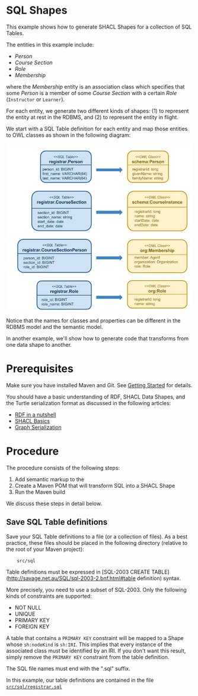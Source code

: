 # SQL Shapes
This example shows how to generate SHACL Shapes for a collection of SQL Tables.

The entities in this example include:

- *Person*
- *Course Section*
- *Role*
- *Membership*

where the *Membership* entity is an association class which specifies that some
*Person* is a member of some *Course Section* with a certain *Role*
(`Instructor` or `Learner`).

For each entity, we generate two different kinds of shapes: (1) to represent the
entity at rest in the RDBMS, and (2) to represent the entity in flight.

We start with a SQL Table definition for each entity and map those entities to
OWL classes as shown in the following diagram:

![SQL Tables to OWL Classes](images/sql-to-rdf-mapping.png)

Notice that the names for classes and properties can be different in the RDBMS
model and the semantic model.

In another example, we'll show how to generate code that transforms from one
data shape to another.

# Prerequisites
Make sure you have installed Maven and Git.  See [Getting Started](../README.md#GetStarted) for details.

You should have a basic understanding of RDF, SHACL Data Shapes, and the Turtle
serialization format as discussed in the following articles:
   * [RDF in a nutshell](http://developers.konig.io/docs/RDF_in_a_nutshell/)
   * [SHACL Basics](http://kcoyle.blogspot.com/2015/10/shacl-shapes-constraint-language.html)
   * [Graph Serialization](http://developers.konig.io/docs/Graph_Serialization/)

# Procedure

The procedure consists of the following steps:

1. Add semantic markup to the 
2. Create a Maven POM that will transform SQL into a SHACL Shape
3. Run the Maven build

We discuss these steps in detail below.

## Save SQL Table definitions

Save your SQL Table definitions to a file (or a collection of files).
As a best practice, these files should be placed in the following directory
(relative to the root of your Maven project):

```
    src/sql
```

Table definitions must be expressed in
[SQL-2003 CREATE TABLE](http://savage.net.au/SQL/sql-2003-2.bnf.html#table definition)
syntax.

More precisely, you need to use a subset of SQL-2003.  Only the following kinds of
constraints are supported:

* NOT NULL
* UNIQUE
* PRIMARY KEY
* FOREIGN KEY

A table that contains a `PRIMARY KEY` constraint will be mapped
to a Shape whose `sh:nodeKind` is `sh:IRI`.  This implies that every instance of
the associated class must be identified by an IRI.
If you don't want this result, simply remove the `PRIMARY KEY` constraint from
the table definition.

The SQL file names must end with the ".sql" suffix.

In this example, our table definitions are contained in the file [`src/sql/registrar.sql`](src/sql/registrar.sql)
